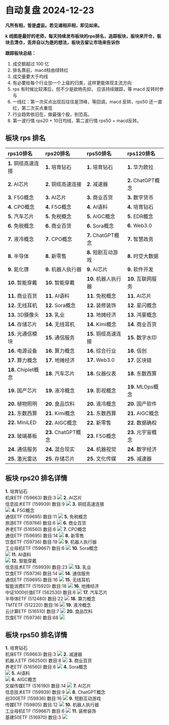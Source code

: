 # 自动复盘 2024-12-23

**凡所有相，皆是虚妄。若见诸相非相，即见如来。**

**k 线图是最好的老师，每天持续发布板块的rps排名，追踪板块，板块来开仓，板块去清仓，丢弃自以为是的想法，板块去留让市场来告诉你**
        
**跟踪板块总结：**
1. 成交额超过 100 亿
2. 排名靠前，macd柱由绿转红
3. 成交量要大于均线
4. 有必要给每个行业加一个上级的归类，这样更能体现主流方向
5. rps 有时候比较滞后，但不少是欲杨先抑， 应该持续跟踪，等 macd 反转时参与
6. 一线红：第一次买点出现后往往是顶峰，等回调，macd 反转，rps50 还一直红，第二次买点重现
7. 行业趋势依旧在，做最强个股，别恐高。
8. 第一波行情 rps20 + 10日均线，第二波行情 rps50 + macd反转。
        
## 板块 rps 排名
| rps10排名           | rps20排名           | rps50排名            | rps120排名         |
|:--------------------|:--------------------|:---------------------|:-------------------|
| **1.** 铜缆高速连接 | **1.** 培育钻石     | **1.** 培育钻石      | **1.** 华为欧拉    |
| **2.** AI芯片       | **2.** 铜缆高速连接 | **2.** 减速器        | **2.** ChatGPT概念 |
| **3.** F5G概念      | **3.** AI芯片       | **3.** 商业百货      | **3.** 数字货币    |
| **4.** CPO概念      | **4.** F5G概念      | **4.** AI语料        | **4.** 培育钻石    |
| **5.** 汽车芯片     | **5.** 免税概念     | **5.** AIGC概念      | **5.** EDR概念     |
| **6.** 免税概念     | **6.** 商业百货     | **6.** Sora概念      | **6.** Web3.0      |
| **7.** 液冷概念     | **7.** CPO概念      | **7.** ChatGPT概念   | **7.** 智慧政务    |
| **8.** 半导体       | **8.** 新零售       | **8.** 短剧互动游戏  | **8.** 时空大数据  |
| **9.** 氮化镓       | **9.** 机器人执行器 | **9.** AI芯片        | **9.** 软件开发    |
| **10.** 智能穿戴    | **10.** 智能穿戴    | **10.** 机器人执行器 | **10.** 互联网服务 |
| **11.** 商业百货    | **11.** AI语料      | **11.** 免税概念     | **11.** AI芯片     |
| **12.** 无线耳机    | **12.** Sora概念    | **12.** 装修装饰     | **12.** 星闪概念   |
| **13.** 3D摄像头    | **13.** 乳业        | **13.** 地摊经济     | **13.** 鸿蒙概念   |
| **14.** 存储芯片    | **14.** 无线耳机    | **14.** Kimi概念     | **14.** 商业百货   |
| **15.** 光通信模块  | **15.** 通信服务    | **15.** 铜缆高速连接 | **15.** 数字水印   |
| **16.** 电源设备    | **16.** 算力概念    | **16.** 综合行业     | **16.** 信创       |
| **17.** 算力概念    | **17.** 地摊经济    | **17.** Web3.0       | **17.** 区块链     |
| **18.** Chiplet概念 | **18.** 汽车芯片    | **18.** 仪器仪表     | **18.** 东数西算   |
| **19.** 国产芯片    | **19.** 液冷概念    | **19.** 影视概念     | **19.** MLOps概念  |
| **20.** 植物照明    | **20.** 食品饮料    | **20.** 液冷概念     | **20.** 国产软件   |
| **21.** 东数西算    | **21.** Kimi概念    | **21.** 东数西算     | **21.** AIGC概念   |
| **22.** MiniLED     | **22.** AIGC概念    | **22.** 新零售       | **22.** 数据确权   |
| **23.** 玻璃基板    | **23.** ChatGPT概念 | **23.** F5G概念      | **23.** 元宇宙概念 |
| **24.** 通信服务    | **24.** 混合现实    | **24.** 机器视觉     | **24.** 数字经济   |
| **25.** 激光雷达    | **25.** 存储芯片    | **25.** 文化传媒     | **25.** 减速器     |
## 板块 rps20 排名详情
**1.** 培育钻石<br/>机床ETF (159663) 数目:3
 ![](https://sykent-blog-image.oss-cn-beijing.aliyuncs.com/quant/image/2024/12/1734941051142-tmp.jpg)
**2.** AI芯片<br/>信息技术ETF (159939) 数目:9
 ![](https://sykent-blog-image.oss-cn-beijing.aliyuncs.com/quant/image/2024/12/1734941052413-tmp.jpg)
**3.** 铜缆高速连接<br/>
 ![](https://sykent-blog-image.oss-cn-beijing.aliyuncs.com/quant/image/2024/12/1734941053243-tmp.jpg)
**4.** F5G概念<br/>通信ETF (159695) 数目:11
 ![](https://sykent-blog-image.oss-cn-beijing.aliyuncs.com/quant/image/2024/12/1734941054207-tmp.jpg)
**5.** 免税概念<br/>旅游ETF (159766) 数目:6
 ![](https://sykent-blog-image.oss-cn-beijing.aliyuncs.com/quant/image/2024/12/1734941055161-tmp.jpg)
**6.** 商业百货<br/>养老ETF (516560) 数目:6
 ![](https://sykent-blog-image.oss-cn-beijing.aliyuncs.com/quant/image/2024/12/1734941056130-tmp.jpg)
**7.** CPO概念<br/>通信ETF (159695) 数目:14
 ![](https://sykent-blog-image.oss-cn-beijing.aliyuncs.com/quant/image/2024/12/1734941057059-tmp.jpg)
**8.** 新零售<br/>饮食ETF (159736) 数目:19
 ![](https://sykent-blog-image.oss-cn-beijing.aliyuncs.com/quant/image/2024/12/1734941058010-tmp.jpg)
**9.** 机器人执行器<br/>工业母机ETF (159667) 数目:6
 ![](https://sykent-blog-image.oss-cn-beijing.aliyuncs.com/quant/image/2024/12/1734941058874-tmp.jpg)
**10.** Sora概念<br/>
 ![](https://sykent-blog-image.oss-cn-beijing.aliyuncs.com/quant/image/2024/12/1734941059707-tmp.jpg)
**11.** AI语料<br/>
 ![](https://sykent-blog-image.oss-cn-beijing.aliyuncs.com/quant/image/2024/12/1734941060442-tmp.jpg)
**12.** 智能穿戴<br/>信息技术ETF (159939) 数目:23
 ![](https://sykent-blog-image.oss-cn-beijing.aliyuncs.com/quant/image/2024/12/1734941061387-tmp.jpg)
**13.** 乳业<br/>饮食ETF (159736) 数目:14
 ![](https://sykent-blog-image.oss-cn-beijing.aliyuncs.com/quant/image/2024/12/1734941062342-tmp.jpg)
**14.** 通信服务<br/>通信ETF (159695) 数目:16
 ![](https://sykent-blog-image.oss-cn-beijing.aliyuncs.com/quant/image/2024/12/1734941063308-tmp.jpg)
**15.** 无线耳机<br/>智能消费ETF (515920) 数目:18
 ![](https://sykent-blog-image.oss-cn-beijing.aliyuncs.com/quant/image/2024/12/1734941064352-tmp.jpg)
**16.** 地摊经济<br/>中证1000价值ETF (562530) 数目:6
 ![](https://sykent-blog-image.oss-cn-beijing.aliyuncs.com/quant/image/2024/12/1734941065222-tmp.jpg)
**17.** 汽车芯片<br/>半导体ETF (512480) 数目:22
 ![](https://sykent-blog-image.oss-cn-beijing.aliyuncs.com/quant/image/2024/12/1734941066140-tmp.jpg)
**18.** 算力概念<br/>TMTETF (512220) 数目:16
 ![](https://sykent-blog-image.oss-cn-beijing.aliyuncs.com/quant/image/2024/12/1734941067054-tmp.jpg)
**19.** 液冷概念<br/>云计算ETF (516510) 数目:7
 ![](https://sykent-blog-image.oss-cn-beijing.aliyuncs.com/quant/image/2024/12/1734941067944-tmp.jpg)
**20.** 食品饮料<br/>饮食ETF (159736) 数目:68
 ![](https://sykent-blog-image.oss-cn-beijing.aliyuncs.com/quant/image/2024/12/1734941068927-tmp.jpg)

## 板块 rps50 排名详情
**1.** 培育钻石<br/>机床ETF (159663) 数目:3
 ![](https://sykent-blog-image.oss-cn-beijing.aliyuncs.com/quant/image/2024/12/1734941069880-tmp.jpg)
**2.** 减速器<br/>机器人ETF (562500) 数目:8
 ![](https://sykent-blog-image.oss-cn-beijing.aliyuncs.com/quant/image/2024/12/1734941070806-tmp.jpg)
**3.** 商业百货<br/>养老ETF (516560) 数目:6
 ![](https://sykent-blog-image.oss-cn-beijing.aliyuncs.com/quant/image/2024/12/1734941071638-tmp.jpg)
**4.** Sora概念<br/>
 ![](https://sykent-blog-image.oss-cn-beijing.aliyuncs.com/quant/image/2024/12/1734941072462-tmp.jpg)
**5.** AI语料<br/>
 ![](https://sykent-blog-image.oss-cn-beijing.aliyuncs.com/quant/image/2024/12/1734941073207-tmp.jpg)
**6.** AIGC概念<br/>文娱传媒ETF (516190) 数目:14
 ![](https://sykent-blog-image.oss-cn-beijing.aliyuncs.com/quant/image/2024/12/1734941074140-tmp.jpg)
**7.** AI芯片<br/>信息技术ETF (159939) 数目:9
 ![](https://sykent-blog-image.oss-cn-beijing.aliyuncs.com/quant/image/2024/12/1734941075022-tmp.jpg)
**8.** ChatGPT概念<br/>创300ETF (159836) 数目:16
 ![](https://sykent-blog-image.oss-cn-beijing.aliyuncs.com/quant/image/2024/12/1734941075990-tmp.jpg)
**9.** 短剧互动游戏<br/>传媒ETF (159805) 数目:12
 ![](https://sykent-blog-image.oss-cn-beijing.aliyuncs.com/quant/image/2024/12/1734941076895-tmp.jpg)
**10.** 机器人执行器<br/>工业母机ETF (159667) 数目:6
 ![](https://sykent-blog-image.oss-cn-beijing.aliyuncs.com/quant/image/2024/12/1734941077837-tmp.jpg)
**11.** 装修装饰<br/>基建50ETF (516970) 数目:3
 ![](https://sykent-blog-image.oss-cn-beijing.aliyuncs.com/quant/image/2024/12/1734941078762-tmp.jpg)
